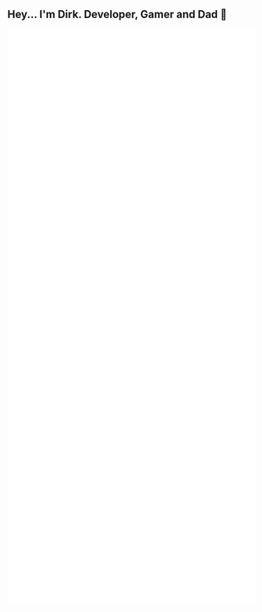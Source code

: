 ## Hey... I'm Dirk. Developer, Gamer and Dad 👋

<picture>
  <source media="(max-width: 767px)" srcset="/github-metrics-languages.svg">
  <source media="(min-width: 768px)" srcset="/github-metrics-languages-large.svg">
  <img src="/github-metrics-languages.svg" alt="Metrics: Languages" />
</picture>

<picture>
  <source media="(max-width: 767px)" srcset="/github-metrics-repositories.svg">
  <source media="(min-width: 768px)" srcset="/github-metrics-repositories-large.svg">
  <img src="/github-metrics-repositories.svg" alt="Metrics: Repositories" />
</picture>

<picture>
  <source media="(max-width: 767px)" srcset="/github-metrics-other.svg">
  <source media="(min-width: 768px)" srcset="/github-metrics-other-large.svg">
  <img src="/github-metrics-other.svg" alt="Metrics: Other" />
</picture>
